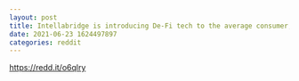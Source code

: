 ```yaml
--- 
layout: post 
title: Intellabridge is introducing De-Fi tech to the average consumer, read more! 
date: 2021-06-23 1624497897 
categories: reddit 
--- 
```

https://redd.it/o6qlry